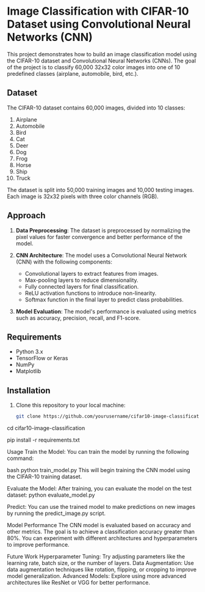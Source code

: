 # Image Classification with CIFAR-10 Dataset using Convolutional Neural Networks (CNN)

This project demonstrates how to build an image classification model using the CIFAR-10 dataset and Convolutional Neural Networks (CNNs). The goal of the project is to classify 60,000 32x32 color images into one of 10 predefined classes (airplane, automobile, bird, etc.).

## Dataset

The CIFAR-10 dataset contains 60,000 images, divided into 10 classes:

1. Airplane
2. Automobile
3. Bird
4. Cat
5. Deer
6. Dog
7. Frog
8. Horse
9. Ship
10. Truck

The dataset is split into 50,000 training images and 10,000 testing images. Each image is 32x32 pixels with three color channels (RGB).

## Approach

1. **Data Preprocessing**: The dataset is preprocessed by normalizing the pixel values for faster convergence and better performance of the model.
   
2. **CNN Architecture**: The model uses a Convolutional Neural Network (CNN) with the following components:
   - Convolutional layers to extract features from images.
   - Max-pooling layers to reduce dimensionality.
   - Fully connected layers for final classification.
   - ReLU activation functions to introduce non-linearity.
   - Softmax function in the final layer to predict class probabilities.

3. **Model Evaluation**: The model's performance is evaluated using metrics such as accuracy, precision, recall, and F1-score.

## Requirements

- Python 3.x
- TensorFlow or Keras
- NumPy
- Matplotlib

## Installation

1. Clone this repository to your local machine:

   ```bash
   git clone https://github.com/yourusername/cifar10-image-classification.git

cd cifar10-image-classification

pip install -r requirements.txt

Usage
Train the Model: You can train the model by running the following command:

bash
python train_model.py
This will begin training the CNN model using the CIFAR-10 training dataset.

Evaluate the Model: After training, you can evaluate the model on the test dataset:
python evaluate_model.py

Predict: You can use the trained model to make predictions on new images by running the predict_image.py script.

Model Performance
The CNN model is evaluated based on accuracy and other metrics. The goal is to achieve a classification accuracy greater than 80%. You can experiment with different architectures and hyperparameters to improve performance.

Future Work
Hyperparameter Tuning: Try adjusting parameters like the learning rate, batch size, or the number of layers.
Data Augmentation: Use data augmentation techniques like rotation, flipping, or cropping to improve model generalization.
Advanced Models: Explore using more advanced architectures like ResNet or VGG for better performance.
